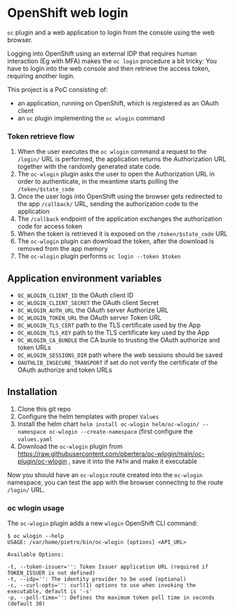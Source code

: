 # OpenShift web login

`oc` plugin and a web application to login from the console using the web browser.

Logging into OpenShift using an external IDP that requires human interaction (Eg with MFA) makes the `oc login` procedure a bit tricky:
You have to login into the web console and then retrieve the access token, requiring another login.

This project is a PoC consisting of:

- an application, running on OpenShift, which is registered as an OAuth client
- an `oc` plugin implementing the `oc wlogin` command

### Token retrieve flow

1. When the user executes the `oc wlogin` command a request to the `/login/` URL is performed, the application returns the Authorization URL together with the randomly generated state code.
2. The `oc-wlogin` plugin asks the user to open the Authorization URL in order to authenticate, in the meantime starts polling the `/token/$state_code`
3. Once the user logs into OpenShift using the browser gets redirected to the app `/callback/` URL, sending the authorization code to the application
4. The `/callback` endpoint of the application exchanges the authorization code for access token
5. When the token is retrieved it is exposed on the `/token/$state_code` URL
6. The `oc-wlogin` plugin can download the token, after the download is removed from the app memory
7. The `oc-wlogin` plugin performs `oc login --token $token`

## Application environment variables

- `OC_WLOGIN_CLIENT_ID` the OAuth client ID
- `OC_WLOGIN_CLIENT_SECRET` the OAuth client Secret
- `OC_WLOGIN_AUTH_URL` the OAuth server Authorize URL
- `OC_WLOGIN_TOKEN_URL` the OAuth server Token URL
- `OC_WLOGIN_TLS_CERT` path to the TLS certificate used by the App
- `OC_WLOGIN_TLS_KEY` path to the TLS certificate key used by the App
- `OC_WLOGIN_CA_BUNDLE` the CA bunle to trusting the OAuth authorize and token URLs
- `OC_WLOGIN_SESSIONS_DIR` path where the web sessions should be saved
- `OAUTHLIB_INSECURE_TRANSPORT` if set do not verify the certificate of the OAuth authorize and token URLs

## Installation

1. Clone this git repo
2. Configure the helm templates with proper `Values`
3. Install the helm chart `helm install oc-wlogin helm/oc-wlogin/ --namespace oc-wlogin --create-namespace` (first configure the `values.yaml`
4. Download the `oc-wlogin` plugin from https://raw.githubusercontent.com/pbertera/oc-wlogin/main/oc-plugin/oc-wlogin , save it into the `PATH` and make it executable

Now you should have an `oc-wlogin` route created into the `oc-wlogin` namespace, you can test the app with the browser connecting to the route `/login/` URL.

### oc wlogin usage

The `oc-wlogin` plugin adds a new `wlogin` OpenShift CLI command:

```
$ oc wlogin --help
USAGE: /var/home/pietro/bin/oc-wlogin [options] <API_URL>

Available Options:

-t, --token-issuer='': Token Issuer application URL (required if TOKEN_ISSUER is not defined)
-t, --idp='': The identity provider to be used (optional)
-c, --curl-opts='': curl(1) options to use when invoking the executable, default is '-s'
-p, --poll-time='': Defines the maximum token poll time in seconds (default 30)
```
